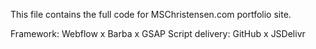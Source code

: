 This file contains the full code for MSChristensen.com portfolio site.

Framework: Webflow x Barba x GSAP
Script delivery: GitHub x JSDelivr
